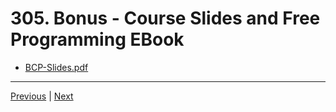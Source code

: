 # 305. Bonus - Course Slides and Free Programming EBook

-   [BCP-Slides.pdf](https://beatlesm.s3.us-west-1.amazonaws.com/beginning-cpp-programming-from-beginner-to-beyond/BCP-Slides.pdf)


---

[Previous](./304_Source-Code-for-all-Sections.md) | [Next]()